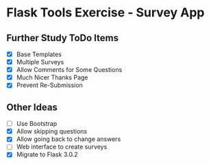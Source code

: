 # Flask Tools Exercise - Survey App

## Further Study ToDo Items

- [x] Base Templates
- [x] Multiple Surveys
- [x] Allow Comments for Some Questions
- [x] Much Nicer Thanks Page
- [x] Prevent Re-Submission

## Other Ideas
- [ ] Use Bootstrap
- [x] Allow skipping questions
- [x] Allow going back to change answers
- [ ] Web interface to create surveys
- [x] Migrate to Flask 3.0.2